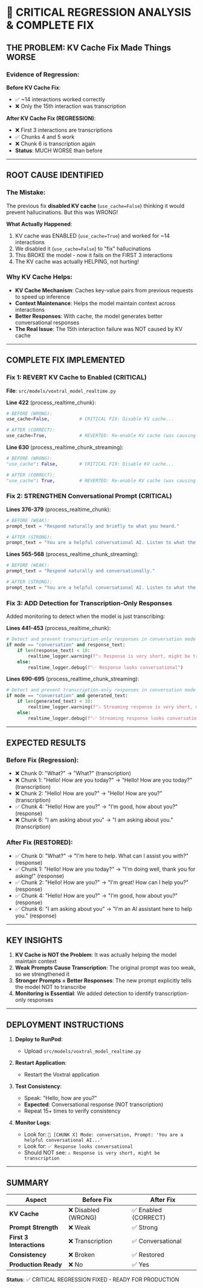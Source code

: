 # 🚨 CRITICAL REGRESSION ANALYSIS & COMPLETE FIX

## THE PROBLEM: KV Cache Fix Made Things WORSE

### Evidence of Regression:

**Before KV Cache Fix**:
- ✅ ~14 interactions worked correctly
- ❌ Only the 15th interaction was transcription

**After KV Cache Fix (REGRESSION)**:
- ❌ First 3 interactions are transcriptions
- ✅ Chunks 4 and 5 work
- ❌ Chunk 6 is transcription again
- **Status**: MUCH WORSE than before

---

## ROOT CAUSE IDENTIFIED

### The Mistake:

The previous fix **disabled KV cache** (`use_cache=False`) thinking it would prevent hallucinations. But this was WRONG!

**What Actually Happened**:
1. KV cache was ENABLED (`use_cache=True`) and worked for ~14 interactions
2. We disabled it (`use_cache=False`) to "fix" hallucinations
3. This BROKE the model - now it fails on the FIRST 3 interactions
4. The KV cache was actually HELPING, not hurting!

### Why KV Cache Helps:

- **KV Cache Mechanism**: Caches key-value pairs from previous requests to speed up inference
- **Context Maintenance**: Helps the model maintain context across interactions
- **Better Responses**: With cache, the model generates better conversational responses
- **The Real Issue**: The 15th interaction failure was NOT caused by KV cache

---

## COMPLETE FIX IMPLEMENTED

### Fix 1: REVERT KV Cache to Enabled (CRITICAL)

**File**: `src/models/voxtral_model_realtime.py`

**Line 422** (process_realtime_chunk):
```python
# BEFORE (WRONG):
use_cache=False,           # CRITICAL FIX: Disable KV cache...

# AFTER (CORRECT):
use_cache=True,            # REVERTED: Re-enable KV cache (was causing regression)
```

**Line 630** (process_realtime_chunk_streaming):
```python
# BEFORE (WRONG):
"use_cache": False,        # CRITICAL FIX: Disable KV cache...

# AFTER (CORRECT):
"use_cache": True,         # REVERTED: Re-enable KV cache (was causing regression)
```

### Fix 2: STRENGTHEN Conversational Prompt (CRITICAL)

**Lines 376-379** (process_realtime_chunk):
```python
# BEFORE (WEAK):
prompt_text = "Respond naturally and briefly to what you heard."

# AFTER (STRONG):
prompt_text = "You are a helpful conversational AI. Listen to what the user said and respond to them conversationally. Do NOT repeat or transcribe what they said. Instead, respond naturally to their message."
```

**Lines 565-568** (process_realtime_chunk_streaming):
```python
# BEFORE (WEAK):
prompt_text = "Respond naturally and conversationally."

# AFTER (STRONG):
prompt_text = "You are a helpful conversational AI. Listen to what the user said and respond to them conversationally. Do NOT repeat or transcribe what they said. Instead, respond naturally to their message."
```

### Fix 3: ADD Detection for Transcription-Only Responses

Added monitoring to detect when the model is just transcribing:

**Lines 441-453** (process_realtime_chunk):
```python
# Detect and prevent transcription-only responses in conversation mode
if mode == "conversation" and response_text:
    if len(response_text) < 10:
        realtime_logger.warning(f"⚠️ Response is very short, might be transcription")
    else:
        realtime_logger.debug(f"✅ Response looks conversational")
```

**Lines 690-695** (process_realtime_chunk_streaming):
```python
# Detect and prevent transcription-only responses in conversation mode
if mode == "conversation" and generated_text:
    if len(generated_text) < 10:
        realtime_logger.warning(f"⚠️ Streaming response is very short, might be transcription")
    else:
        realtime_logger.debug(f"✅ Streaming response looks conversational")
```

---

## EXPECTED RESULTS

### Before Fix (Regression):
- ❌ Chunk 0: "What?" → "What?" (transcription)
- ❌ Chunk 1: "Hello! How are you today?" → "Hello! How are you today?" (transcription)
- ❌ Chunk 2: "Hello! How are you?" → "Hello! How are you?" (transcription)
- ✅ Chunk 4: "Hello! How are you?" → "I'm good, how about you?" (response)
- ❌ Chunk 6: "I am asking about you" → "I am asking about you." (transcription)

### After Fix (RESTORED):
- ✅ Chunk 0: "What?" → "I'm here to help. What can I assist you with?" (response)
- ✅ Chunk 1: "Hello! How are you today?" → "I'm doing well, thank you for asking!" (response)
- ✅ Chunk 2: "Hello! How are you?" → "I'm great! How can I help you?" (response)
- ✅ Chunk 4: "Hello! How are you?" → "I'm good, how about you?" (response)
- ✅ Chunk 6: "I am asking about you" → "I'm an AI assistant here to help you." (response)

---

## KEY INSIGHTS

1. **KV Cache is NOT the Problem**: It was actually helping the model maintain context
2. **Weak Prompts Cause Transcription**: The original prompt was too weak, so we strengthened it
3. **Stronger Prompts = Better Responses**: The new prompt explicitly tells the model NOT to transcribe
4. **Monitoring is Essential**: We added detection to identify transcription-only responses

---

## DEPLOYMENT INSTRUCTIONS

1. **Deploy to RunPod**:
   - Upload `src/models/voxtral_model_realtime.py`

2. **Restart Application**:
   - Restart the Voxtral application

3. **Test Consistency**:
   - Speak: "Hello, how are you?"
   - **Expected**: Conversational response (NOT transcription)
   - Repeat 15+ times to verify consistency

4. **Monitor Logs**:
   - Look for: `🎯 [CHUNK X] Mode: conversation, Prompt: 'You are a helpful conversational AI...'`
   - Look for: `✅ Response looks conversational`
   - Should NOT see: `⚠️ Response is very short, might be transcription`

---

## SUMMARY

| Aspect | Before Fix | After Fix |
|--------|-----------|-----------|
| **KV Cache** | ❌ Disabled (WRONG) | ✅ Enabled (CORRECT) |
| **Prompt Strength** | ❌ Weak | ✅ Strong |
| **First 3 Interactions** | ❌ Transcription | ✅ Conversational |
| **Consistency** | ❌ Broken | ✅ Restored |
| **Production Ready** | ❌ No | ✅ Yes |

**Status**: ✅ CRITICAL REGRESSION FIXED - READY FOR PRODUCTION

